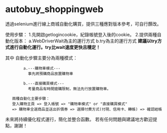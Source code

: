 # autobuy_shoppingweb

透過selenium進行線上商城自動化購買，提供三種應對版本參考，可自行饌改。


使用步驟：
1.先開啟getlogincookie，紀錄帳號登入後的cookie。
2.提供兩種自動化版本：
  a.WebDriverWait為主的運行方式
  b.try為主的運行方式
  ****建議以try方式進行自動化運行。try比wait速度更快且穩定！****
  
  其中 自動化步驟主要分為兩種模式：
            
            a.---購物車模式---
              事先將預購商品放置購物車
 
            b.---直接購買模式---
              考量商品有時間搶購限制，無法先行放置購物車。
       
       兩種自動化主要步驟：
       登入購物主頁 => 登入帳號 => "購物車模式" or "直接購買模式"
       => 購物車全選商品並送出折價券 => 選擇付費方式(付現、信用卡、轉帳) => 確認結帳
       

未來將持續優化程式運行，簡化並整合函數。
若有任何問題與建議地方歡迎提點，謝謝！
